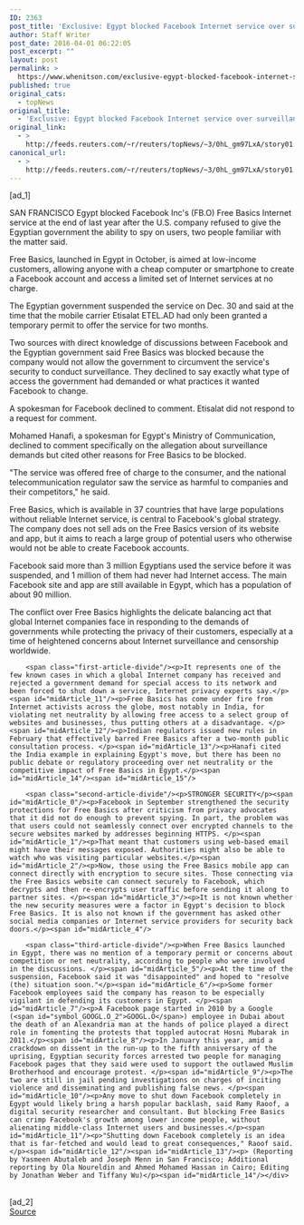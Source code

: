 ```yaml
---
ID: 2363
post_title: 'Exclusive: Egypt blocked Facebook Internet service over surveillance &#8211; sources'
author: Staff Writer
post_date: 2016-04-01 06:22:05
post_excerpt: ""
layout: post
permalink: >
  https://www.whenitson.com/exclusive-egypt-blocked-facebook-internet-service-over-surveillance-sources/
published: true
original_cats:
  - topNews
original_title:
  - 'Exclusive: Egypt blocked Facebook Internet service over surveillance - sources'
original_link:
  - >
    http://feeds.reuters.com/~r/reuters/topNews/~3/0hL_gm97LxA/story01.htm
canonical_url:
  - >
    http://feeds.reuters.com/~r/reuters/topNews/~3/0hL_gm97LxA/story01.htm
---
```

 [ad_1]
<br><div id="articleText">
<span id="midArticle_start"/>

<span id="midArticle_0"/><span class="focusParagraph" readability="5"><p><span class="articleLocation">SAN FRANCISCO</span> Egypt blocked Facebook Inc's (<span id="symbol_FB.O_0">FB.O</span>) Free Basics Internet service at the end of last year after the U.S. company refused to give the Egyptian government the ability to spy on users, two people familiar with the matter said.</p></span><span id="midArticle_1"/><p>Free Basics, launched in Egypt in October, is aimed at low-income customers, allowing anyone with a cheap computer or smartphone to create a Facebook account and access a limited set of Internet services at no charge. </p><span id="midArticle_2"/><p>The Egyptian government suspended the service on Dec. 30 and said at the time that the mobile carrier Etisalat ETEL.AD had only been granted a temporary permit to offer the service for two months.</p><span id="midArticle_3"/><p>Two sources with direct knowledge of discussions between Facebook and the Egyptian government said Free Basics was blocked because the company would not allow the government to circumvent the service's security to conduct surveillance. They declined to say exactly what type of access the government had demanded or what practices it wanted Facebook to change.</p><span id="midArticle_4"/><p>A spokesman for Facebook declined to comment. Etisalat did not respond to a request for comment.</p><span id="midArticle_5"/><p>Mohamed Hanafi, a spokesman for Egypt's Ministry of Communication, declined to comment specifically on the  allegation about surveillance demands but cited other reasons for Free Basics to be blocked. </p><span id="midArticle_6"/><p>"The service was offered free of charge to the consumer, and the national telecommunication regulator saw the service as harmful to companies and their competitors," he said.</p><span id="midArticle_7"/><p>Free Basics, which is available in 37 countries that have large populations without reliable Internet service, is central to Facebook's global strategy. The company does not sell ads on the Free Basics version of its website and app, but it aims to reach a large group of potential users who otherwise would not be able to create Facebook accounts. </p><span id="midArticle_8"/><p>Facebook said more than 3 million Egyptians used the service before it was suspended, and 1 million of them had never had Internet access. The main Facebook site and app are still available in Egypt, which has a population of about 90 million.</p><span id="midArticle_9"/><p>The conflict over Free Basics highlights the delicate balancing act that global Internet companies face in responding to the demands of governments while protecting the privacy of their customers, especially at a time of heightened concerns about Internet surveillance and censorship worldwide.</p><span id="midArticle_10"/>
        
        <span class="first-article-divide"/><p>It represents one of the few known cases in which a global Internet company has received and rejected a government demand for special access to its network and been forced to shut down a service, Internet privacy experts say.</p><span id="midArticle_11"/><p>Free Basics has come under fire from Internet activists across the globe, most notably in India, for violating net neutrality by allowing free access to a select group of websites and businesses, thus putting others at a disadvantage. </p><span id="midArticle_12"/><p>Indian regulators issued new rules in February that effectively barred Free Basics after a two-month public consultation process. </p><span id="midArticle_13"/><p>Hanafi cited the India example in explaining Egypt's move, but there has been no public debate or regulatory proceeding over net neutrality or the competitive impact of Free Basics in Egypt.</p><span id="midArticle_14"/><span id="midArticle_15"/>
        
        <span class="second-article-divide"/><p>STRONGER SECURITY</p><span id="midArticle_0"/><p>Facebook in September strengthened the security protections for Free Basics after criticism from privacy advocates that it did not do enough to prevent spying. In part, the problem was that users could not seamlessly connect over encrypted channels to the secure websites marked by addresses beginning HTTPS. </p><span id="midArticle_1"/><p>That meant that customers using web-based email might have their messages exposed. Authorities might also be able to watch who was visiting particular websites.</p><span id="midArticle_2"/><p>Now, those using the Free Basics mobile app can connect directly with encryption to secure sites. Those connecting via the Free Basics website can connect securely to Facebook, which decrypts and then re-encrypts user traffic before sending it along to partner sites. </p><span id="midArticle_3"/><p>It is not known whether the new security measures were a factor in Egypt's decision to block Free Basics. It is also not known if the government has asked other social media companies or Internet service providers for security back doors.</p><span id="midArticle_4"/>
        
        <span class="third-article-divide"/><p>When Free Basics launched in Egypt, there was no mention of a temporary permit or concerns about competition or net neutrality, according to people who were involved in the discussions. </p><span id="midArticle_5"/><p>At the time of the suspension, Facebook said it was "disappointed" and hoped to "resolve (the) situation soon."</p><span id="midArticle_6"/><p>Some former Facebook employees said the company has reason to be especially vigilant in defending its customers in Egypt. </p><span id="midArticle_7"/><p>A Facebook page started in 2010 by a Google (<span id="symbol_GOOGL.O_2">GOOGL.O</span>) employee in Dubai about the death of an Alexandria man at the hands of police played a direct role in fomenting the protests that toppled autocrat Hosni Mubarak in 2011.</p><span id="midArticle_8"/><p>In January this year, amid a crackdown on dissent in the run-up to the fifth anniversary of the uprising, Egyptian security forces arrested two people for managing Facebook pages that they said were used to support the outlawed Muslim Brotherhood and encourage protest. </p><span id="midArticle_9"/><p>The two are still in jail pending investigations on charges of inciting violence and disseminating and publishing false news. </p><span id="midArticle_10"/><p>Any move to shut down Facebook completely in Egypt would likely bring a harsh popular backlash, said Ramy Raoof, a digital security researcher and consultant. But blocking Free Basics can crimp Facebook's growth among lower income people, without alienating middle-class Internet users and businesses.</p><span id="midArticle_11"/><p>"Shutting down Facebook completely is an idea that is far-fetched and would lead to great consequences," Raoof said.</p><span id="midArticle_12"/><span id="midArticle_13"/><p> (Reporting by Yasmeen Abutaleb and Joseph Menn in San Francisco; Additional reporting by Ola Noureldin and Ahmed Mohamed Hassan in Cairo; Editing by Jonathan Weber and Tiffany Wu)</p><span id="midArticle_14"/></div>
<br>[ad_2]
<br><a href="http://feeds.reuters.com/~r/reuters/topNews/~3/0hL_gm97LxA/story01.htm">Source </a>